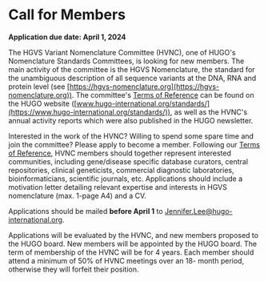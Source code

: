 # Call for Members

**Application due date: April 1, 2024**

The HGVS Variant Nomenclature Committee (HVNC), one of HUGO's Nomenclature
Standards Committees, is looking for new members. The main activity of the
committee is the HGVS Nomenclature, the standard for the unambiguous description
of all sequence variants at the DNA, RNA and protein level (see
[https://hgvs-nomenclature.org](https://hgvs-nomenclature.org)). The committee's
[Terms of
Reference](https://mcusercontent.com/8b89ab9930fa0d9d5f17116d3/files/95e48a7f-dce5-bbf8-6cef-226a37436464/HVNC_ToR.01.doc)
can be found on the HUGO website
([www.hugo-international.org/standards/](https://www.hugo-international.org/standards/)),
as well as the HVNC's annual activity reports which were also published in the
HUGO newsletter.

Interested in the work of the HVNC? Willing to spend some spare time and join
the committee? Please apply to become a member. Following our [Terms of
Reference](https://mcusercontent.com/8b89ab9930fa0d9d5f17116d3/files/95e48a7f-dce5-bbf8-6cef-226a37436464/HVNC_ToR.01.doc),
HVNC members should together represent interested communities, including
gene/disease specific database curators, central repositories, clinical
geneticists, commercial diagnostic laboratories, bioinformaticians, scientific
journals, etc. Applications should include a motivation letter detailing
relevant expertise and interests in HGVS nomenclature (max. 1-page A4) and a CV.

Applications should be mailed **before April 1** to
Jennifer.Lee@hugo-international.org.

Applications will be evaluated by the HVNC, and new members proposed to the HUGO
board. New members will be appointed by the HUGO board. The term of membership
of the HVNC will be for 4 years. Each member should attend a minimum of 50% of
HVNC meetings over an 18- month period, otherwise they will forfeit their
position.
